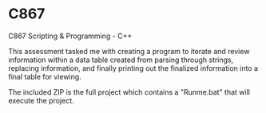 # C867
C867 Scripting & Programming - C++

This assessment tasked me with creating a program to iterate and review information within a data table created from parsing through strings, replacing information, and finally printing out the finalized information into a final table for viewing. 

The included ZIP is the full project which contains a "Runme.bat" that will execute the project.
